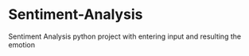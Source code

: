 # Sentiment-Analysis
Sentiment Analysis python project with entering input and resulting the emotion
